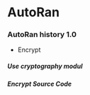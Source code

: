 # AutoRan
### AutoRan history 1.0
 - Encrypt

#####         Use cryptography modul
#####         Encrypt Source Code
